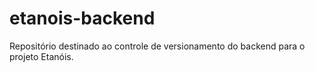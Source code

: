 # etanois-backend
Repositório destinado ao controle de versionamento do backend para o projeto Etanóis.
